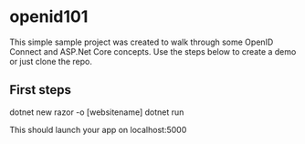 # openid101
This simple sample project was created to walk through some OpenID Connect and ASP.Net Core concepts. Use the steps below to create a demo or just clone the repo.

## First steps
dotnet new razor -o [websitename]
dotnet run

This should launch your app on localhost:5000



